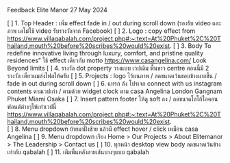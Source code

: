Feedback Elite Manor 27 May 2024

[ ] 1. Top Header : เพิ่ม effect fade in / out during scroll down (รองรับ video และ ภาพ เดโม่ใช้ video รับรางวัลจาก Facebook)
[ ] 2. Logo : copy effect from https://www.villaqabalah.com/project.php#:~:text=At%20Phuket%2C%20Thailand,mouth%20before%20scribes%20would%20exist. 
[ ] 3. Body To redefine innovative living through luxury, comfort, and pristine quality residences” ใช้ effect เดียวกับ motto https://www.casangelina.com/ Look Beyond limits
[ ] 4. รางวัล dot property วางแบบ เวปเดิม พื้นขาว centre ตอนนี้มี 2 รางวัล เดี๋ยวผมส่งไฟลให้ครับ
[ ] 5. Projects : logo ไว้บนภาพ / ลดขนาดเว้นขอบข้างมากขึ้น / fade in out during scroll down
[ ] 6. แทรก ล้่ง โปรเจก connect with us instagram contents ตามเวปเก่า / ตามด้วย widget clock ตาม casa Angelina London Gangnam Phuket Miami Osaka
[ ] 7. Insert pattern footer ให้ดู soft ลง / ลดขนาดโลโก้ไอคอนฟอนต์ต่างๆให้เท่าเวปนี้ https://www.villaqabalah.com/project.php#:~:text=At%20Phuket%2C%20Thailand,mouth%20before%20scribes%20would%20exist.  
[ ] 8. Menu dropdown ย้ายมาฝั่งซ้าย แล้วมี effect hover / click เหมือน casa Angelina
[ ] 9. Menu dropdown เรียง Home > Our Projects > About Elitemanor > The Leadership > Contact us
[ ] 10. ทุกหน้า desktop view body ลดขนาดเว้นข้างเท่ากับ qabalah
[ ] 11. เติมพื้นหลังลายเส้นบางๆแบบ qabalah